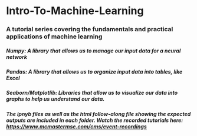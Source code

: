 # Intro-To-Machine-Learning
### A tutorial series covering the fundamentals and practical applications of machine learning
##### Numpy: A library that allows us to manage our input data for a neural network
##### Pandas: A library that allows us to organize input data into tables, like Excel
##### Seaborn/Matplotlib: Libraries that allow us to visualize our data into graphs to help us understand our data. 
##### The ipnyb files as well as the html follow-along file showing the expected outputs are included in each folder. Watch the recorded tutorials here: https://www.mcmastermse.com/cms/event-recordings 
